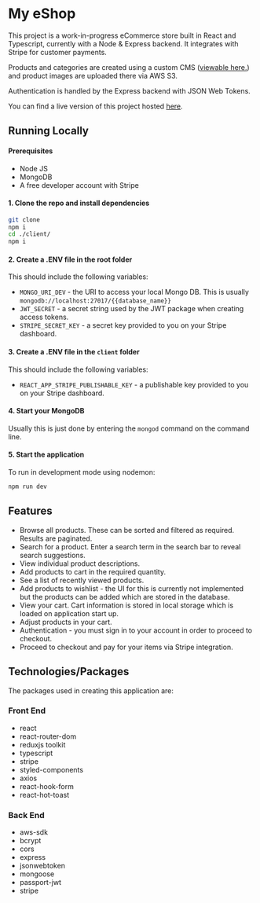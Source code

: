 # My eShop

This project is a work-in-progress eCommerce store built in React and Typescript, currently with a Node & Express backend. It integrates with Stripe for customer payments.

Products and categories are created using a custom CMS ([viewable here.](https://github.com/kalvinhart/shop-cms)) and product images are uploaded there via AWS S3.

Authentication is handled by the Express backend with JSON Web Tokens.

You can find a live version of this project hosted [here](https://mernestore.herokuapp.com).

## Running Locally

#### Prerequisites

- Node JS
- MongoDB
- A free developer account with Stripe

#### 1. Clone the repo and install dependencies

```bash
git clone
npm i
cd ./client/
npm i
```

#### 2. Create a .ENV file in the root folder

This should include the following variables:

- `MONGO_URI_DEV` - the URI to access your local Mongo DB. This is usually `mongodb://localhost:27017/{{database_name}}`
- `JWT_SECRET` - a secret string used by the JWT package when creating access tokens.
- `STRIPE_SECRET_KEY` - a secret key provided to you on your Stripe dashboard.

#### 3. Create a .ENV file in the `client` folder

This should include the following variables:

- `REACT_APP_STRIPE_PUBLISHABLE_KEY` - a publishable key provided to you on your Stripe dashboard.

#### 4. Start your MongoDB

Usually this is just done by entering the `mongod` command on the command line.

#### 5. Start the application

To run in development mode using nodemon:

```bash
npm run dev
```

## Features

- Browse all products. These can be sorted and filtered as required. Results are paginated.
- Search for a product. Enter a search term in the search bar to reveal search suggestions.
- View individual product descriptions.
- Add products to cart in the required quantity.
- See a list of recently viewed products.
- Add products to wishlist - the UI for this is currently not implemented but the products can be added which are stored in the database.
- View your cart. Cart information is stored in local storage which is loaded on application start up. 
- Adjust products in your cart.
- Authentication - you must sign in to your account in order to proceed to checkout.
- Proceed to checkout and pay for your items via Stripe integration.

## Technologies/Packages

The packages used in creating this application are:

### Front End

- react
- react-router-dom
- reduxjs toolkit
- typescript
- stripe
- styled-components
- axios
- react-hook-form
- react-hot-toast

### Back End

- aws-sdk
- bcrypt
- cors
- express
- jsonwebtoken
- mongoose
- passport-jwt
- stripe
